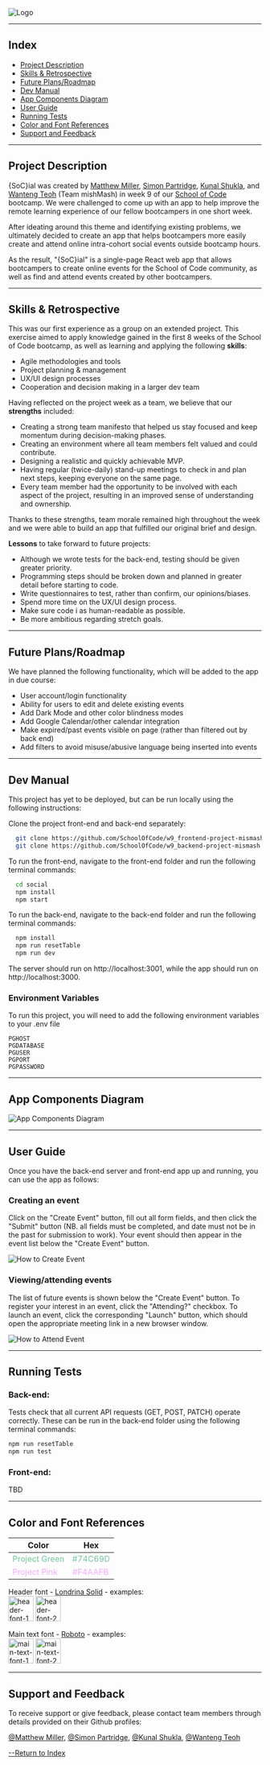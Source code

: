 ![Logo](./images/header-font-1.png)

---
## Index

* [Project Description](#project-description)
* [Skills & Retrospective](#skills-and-retrospective)
* [Future Plans/Roadmap](#future-plansroadmap)
* [Dev Manual](#dev-manual)
* [App Components Diagram](#app-components-diagram)
* [User Guide](#user-guide)
* [Running Tests](#running-tests)
* [Color and Font References](#color-and-font-references)
* [Support and Feedback](#support-and-feedback)

---
## Project Description

{SoC}ial was created by [Matthew Miller](https://github.com/codedresser), [Simon Partridge](https://github.com/simonpartridge86), [Kunal Shukla](https://github.com/kun-shukla), and [Wanteng Teoh](https://github.com/ten-hub) (Team mishMash) in week 9 of our [School of Code](https://www.schoolofcode.co.uk/) bootcamp. We were challenged to come up with an app to help improve the remote learning experience of our fellow bootcampers in one short week.

After ideating around this theme and identifying existing problems, we ultimately decided to create an app that helps bootcampers more easily create and attend online intra-cohort social events outside bootcamp hours.

As the result, "{SoC}ial" is a single-page React web app that allows bootcampers to create online events for the School of Code community, as well as find and attend events created by other bootcampers.

---

## Skills & Retrospective

This was our first experience as a group on an extended project. This exercise aimed to apply knowledge gained in the first 8 weeks of the School of Code bootcamp, as well as learning and applying the following **skills**:

* Agile methodologies and tools
* Project planning & management
* UX/UI design processes
* Cooperation and decision making in a larger dev team

Having reflected on the project week as a team, we believe that our **strengths** included:
* Creating a strong team manifesto that helped us stay focused and keep momentum during decision-making phases.
* Creating an environment where all team members felt valued and could contribute.
* Designing a realistic and quickly achievable MVP.
* Having regular (twice-daily) stand-up meetings to check in and plan next steps, keeping everyone on the same page.
* Every team member had the opportunity to be involved with each aspect of the project, resulting in an improved sense of understanding and ownership.

Thanks to these strengths, team morale remained high throughout the week and we were able to build an app that fulfilled our original brief and design.

**Lessons** to take forward to future projects:
* Although we wrote tests for the back-end, testing should be given greater priority.
* Programming steps should be broken down and planned in greater detail before starting to code.
* Write questionnaires to test, rather than confirm, our opinions/biases.
* Spend more time on the UX/UI design process.
* Make sure code i as human-readable as possible.
* Be more ambitious regarding stretch goals.

---
## Future Plans/Roadmap
We have planned the following functionality, which will be added to the app in due course:
* User account/login functionality
* Ability for users to edit and delete existing events
* Add Dark Mode and other color blindness modes
* Add Google Calendar/other calendar integration
* Make expired/past events visible on page (rather than filtered out by back end)
* Add filters to avoid misuse/abusive language being inserted into events

---

## Dev Manual

This project has yet to be deployed, but can be run locally using the following instructions:

Clone the project front-end and back-end separately:

```bash
  git clone https://github.com/SchoolOfCode/w9_frontend-project-mismash.git
  git clone https://github.com/SchoolOfCode/w9_backend-project-mismash.git
```

To run the front-end, navigate to the front-end folder and run the following terminal commands:

```bash
  cd social
  npm install
  npm start
```

To run the back-end, navigate to the back-end folder and run the following terminal commands:

```bash
  npm install
  npm run resetTable
  npm run dev
```

The server should run on http://localhost:3001, while the app should run on http://localhost:3000.

### Environment Variables

To run this project, you will need to add the following environment variables to your .env file

```
PGHOST
PGDATABASE
PGUSER
PGPORT
PGPASSWORD
```
---

## App Components Diagram

![App Components Diagram](./images/app-structure.png)

---
## User Guide

Once you have the back-end server and front-end app up and running, you can use the app as follows:

### Creating an event
Click on the "Create Event" button, fill out all form fields, and then click the "Submit" button (NB. all fields must be completed, and date must not be in the past for submission to work).
Your event should then appear in the event list below the "Create Event" button.

![How to Create Event](./images/create-event.gif)

### Viewing/attending events
The list of future events is shown below the "Create Event" button. To register your interest in an event, click the "Attending?" checkbox. To launch an event, click the corresponding "Launch" button, which should open the appropriate meeting link in a new browser window.

![How to Attend Event](./images/attend-event.gif)

---

## Running Tests

### Back-end:
Tests check that all current API requests (GET, POST, PATCH) operate correctly. These can be run in the back-end folder using the following terminal commands:
```bash
npm run resetTable
npm run test
```

### Front-end:

TBD

---

## Color and Font References

| Color                                            | Hex                                         |
| ------------------------------------------------ | --------------------------------------------|
| <span style="color:#74C69D">Project Green</span> | <span style="color:#74C69D">#74C69D</span>  |
| <span style="color:#F4AAFB">Project Pink</span>  | <span style="color:#F4AAFB">#F4AAFB</span>  |

Header font - [Londrina Solid](https://fonts.google.com/specimen/Londrina+Solid) - examples:<br>
<img src="./images/header-font-1.png" alt="header-font-1" height="50"/>
<img src="./images/header-font-2.png" alt="header-font-2" height="50"/>

Main text font - [Roboto](https://fonts.google.com/specimen/Roboto) - examples: <br>
<img src="./images/main-text-font-1.png" alt="main-text-font-1" height="50"/>
<img src="./images/main-text-font-2.png" alt="main-text-font-2" height="50"/>

---

## Support and Feedback

To receive support or give feedback, please contact team members through details provided on their Github profiles:

[@Matthew Miller](https://github.com/codedresser),
[@Simon Partridge](https://github.com/simonpartridge86),
[@Kunal Shukla](https://github.com/kun-shukla),
[@Wanteng Teoh](https://github.com/ten-hub)



[--Return to Index](#index)
